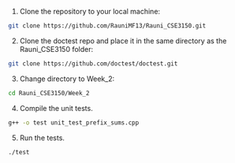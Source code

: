 1. Clone the repository to your local machine: 
```bash
git clone https://github.com/RauniMF13/Rauni_CSE3150.git
```
2. Clone the doctest repo and place it in the same directory as the Rauni_CSE3150 folder:
```bash
git clone https://github.com/doctest/doctest.git
```
3. Change directory to Week_2:
```bash
cd Rauni_CSE3150/Week_2
```
4. Compile the unit tests.
```bash
g++ -o test unit_test_prefix_sums.cpp
```
5. Run the tests.
```bash
./test
```
